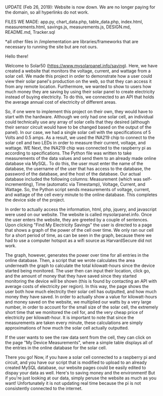 UPDATE (Feb 26, 2019): Website is now down. We are no longer paying for the domain, so all hyperlinks do not work.

FILES WE MADE:
app.py,
chart_data.php,
table_data.php,
index.html,
measurements.html,
savings.js,
measurements.js,
DESIGN.md,
README.md,
Tracker.sql

*all other files in /implementation are libraries/frameworks that are necessary to running the site but are not ours.

Hello there!

Welcome to Solar50 (https://www.mysolarpanel.info/saving). Here, we have created a website that monitors the voltage, current, and wattage from a
solar cell. We made this project in order to demonstrate how a user could view their solar panel's production
on the web, so that they can access it from any remote location. Furthermore, we wanted to show to users how much
money they are saving by using their solar panel to create electricity instead of buying electricity. To do this,
we connected to an API that holds the average annual cost of electricity of different areas.

So, if one were to implement this project on their own, they would have to start with the hardware. Although we only
had one solar cell, an individual could technically use any array of solar cells that they desired (although their sensor
circuit would have to be changed based on the output of the panel). In our case, we had a single solar cell with the
specifications of 5 Volts and 0.5 amps. As a result, we used the INA219 chip to connect to the solar cell and two LEDs
in order to measure their current, voltage, and wattage.
WE
Next, the INA219 chip was connected to the raspberry pi as according to specifications. The Python file was written to
take measurements of the data values and send them to an already made online database via MySQL. To do this, the user
must enter the name of the database, the username of the user that has access to the database, the password of the database,
and the host of the database. Our actual database included the following columns: Measurement (which was self-incrementing),
Time (automatic via Timestamp), Voltage, Current, and Wattage. So, the Python script sends measurements of voltage, current,
and wattage of the cell every minute to the online database. This completes the device side of the project.

In order to actually access the information, html, php, jquery, and javascript were used on our website. The website is called
mysolarpanel.info. Once the user enters the website, they are greeted by a couple of sentences. Upon clicking "Find My Electricity
Savings" the user is directed to a page that shows a graph of the power of the cell over time. We only ran our cell for a short period
of time, as can be seen in the graph, because there we had to use a computer hotspot as a wifi source as HarvardSecure did not work.

The graph, however, generates the power over time for all entries in the online database. Then, a script that we wrote calculates
the area underneath the graph to calculate the total kilowatt-hours since the device started being monitored. The user then can input
their location, click go, and the amount of money that they have saved since they started monitoring the device will be shown
(this is found by contacting an API with average costs of electricity per region). In this way, the page shows the user both how much
electrcity their solar cell has outputted, and how much money they have saved. In order to actually show a value for kilowatt-hours and
money saved on the website, we multiplied our watts by a very large number, in order to account for the small size of the solar cell,
the extremely short time that we monitored the cell for, and the very cheap price of electricity per kilowatt-hour. It is important
to note that since the measurements are taken every minute, these calculations are simply approximations of how much the solar cell actually
outputted.

If the user wants to see the raw data sent from the cell, they can click on the page "My Device Measurements", where a simple
table displays all of the entries in the online database for the solar cell.

There you go! Now, if you have a solar cell connected to a raspberry pi and circuit, and you have our script that is modified to upload
to an already created MySQL database, our website pages could be easily edited to dispay your data as well. Here's to saving money and the
environment! But if you're just looking at our data, simply peruse the website as much as you want! Unfortunately it is not updating real
time because the pi is not consistently connected to the internet.
